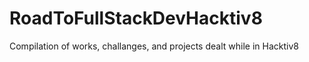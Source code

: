 # RoadToFullStackDevHacktiv8
Compilation of works, challanges, and projects dealt while in Hacktiv8

